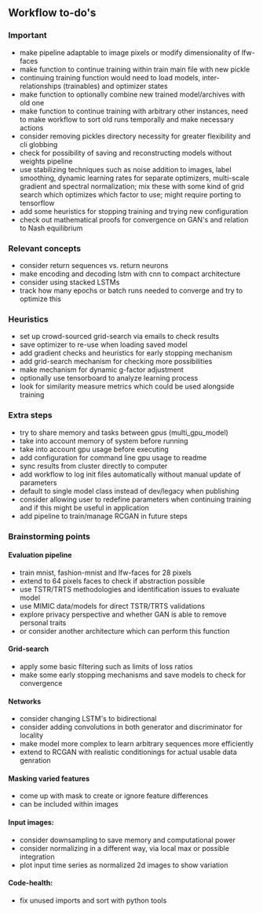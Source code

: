 ## Workflow to-do's

### Important
* make pipeline adaptable to image pixels or modify dimensionality of lfw-faces
* make function to continue training within train main file with new pickle
* continuing training function would need to load models, inter-relationships (trainables) and optimizer states
* make function to optionally combine new trained model/archives with old one
* make function to continue training with arbitrary other instances, need to make workflow to sort old runs temporally and make necessary actions
* consider removing pickles directory necessity for greater flexibility and cli globbing
* check for possibility of saving and reconstructing models without weights pipeline
* use stabilizing techniques such as noise addition to images, label smoothing, dynamic learning rates for separate optimizers, multi-scale gradient and spectral normalization; mix these with some kind of grid search which optimizes which factor to use; might require porting to tensorflow
* add some heuristics for stopping training and trying new configuration
* check out mathematical proofs for convergence on GAN's and relation to Nash equilibrium

### Relevant concepts
* consider return sequences vs. return neurons
* make encoding and decoding lstm with cnn to compact architecture
* consider using stacked LSTMs
* track how many epochs or batch runs needed to converge and try to optimize this

### Heuristics
* set up crowd-sourced grid-search via emails to check results
* save optimizer to re-use when loading saved model
* add gradient checks and heuristics for early stopping mechanism
* add grid-search mechanism for checking more possibilities
* make mechanism for dynamic g-factor adjustment
* optionally use tensorboard to analyze learning process
* look for similarity measure metrics which could be used alongside training 

### Extra steps
* try to share memory and tasks between gpus (multi\_gpu\_model)
* take into account memory of system before running
* take into account gpu usage before executing
* add configuration for command line gpu usage to readme
* sync results from cluster directly to computer
* add workflow to log init files automatically without manual update of parameters
* default to single model class instead of dev/legacy when publishing
* consider allowing user to redefine parameters when continuing training and if this might be useful in application
* add pipeline to train/manage RCGAN in future steps

### Brainstorming points

#### Evaluation pipeline
* train mnist, fashion-mnist and lfw-faces for 28 pixels
* extend to 64 pixels faces to check if abstraction possible
* use TSTR/TRTS methodologies and identification issues to evaluate model
* use MIMIC data/models for direct TSTR/TRTS validations
* explore privacy perspective and whether GAN is able to remove personal traits
* or consider another architecture which can perform this function

#### Grid-search
* apply some basic filtering such as limits of loss ratios
* make some early stopping mechanisms and save models to check for convergence

#### Networks
* consider changing LSTM's to bidirectional
* consider adding convolutions in both generator and discriminator for locality
* make model more complex to learn arbitrary sequences more efficiently
* extend to RCGAN with realistic conditionings for actual usable data genration

#### Masking varied features
* come up with mask to create or ignore feature differences
* can be included within images

#### Input images:
* consider downsampling to save memory and computational power
* consider normalizing in a different way, via local max or possible integration
* plot input time series as normalized 2d images to show variation

#### Code-health:
* fix unused imports and sort with python tools
